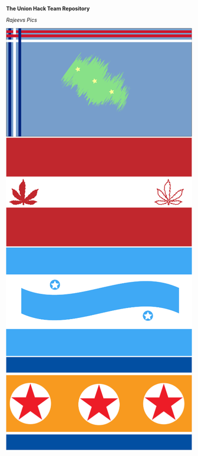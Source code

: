 **The Union Hack Team Repository**

*Rajeevs Pics*

![British Flag](RajeevsFlags/BritishFlag.png)
![Canadian Flag](RajeevsFlags/Canadianflag.png)
![Greek Flag](RajeevsFlags/Greekflag.png)
![North Korean Flag](RajeevsFlags/NorthKorean.png)





